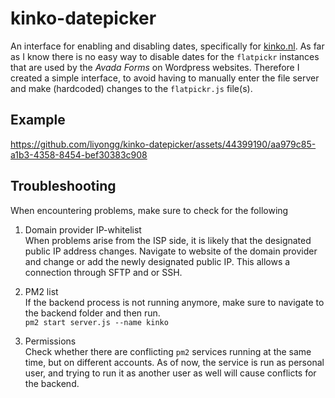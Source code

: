 # kinko-datepicker

An interface for enabling and disabling dates, specifically for [kinko.nl](https://kinko.nl/reserveren).
As far as I know there is no easy way to disable dates for the `flatpickr` instances that are used by the *Avada Forms* on Wordpress websites.
Therefore I created a simple interface, to avoid having to manually enter the file server and make (hardcoded) changes to the `flatpickr.js` file(s).

## Example

https://github.com/liyongg/kinko-datepicker/assets/44399190/aa979c85-a1b3-4358-8454-bef30383c908

## Troubleshooting

When encountering problems, make sure to check for the following

1.  Domain provider IP-whitelist\
    When problems arise from the ISP side, it is likely that the designated public IP address changes.
    Navigate to website of the domain provider and change or add the newly designated public IP.
    This allows a connection through SFTP and or SSH.

2.  PM2 list\
    If the backend process is not running anymore, make sure to navigate to the backend folder and then run.\
    `pm2 start server.js --name kinko`

3.  Permissions\
    Check whether there are conflicting `pm2` services running at the same time, but on different accounts.
    As of now, the service is run as personal user, and trying to run it as another user as well will cause conflicts for the backend.
